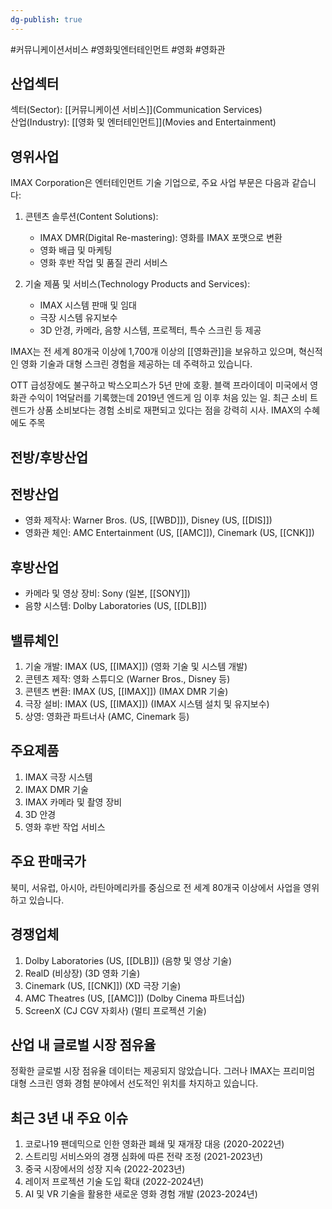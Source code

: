 ```yaml
---
dg-publish: true
---
```

#커뮤니케이션서비스 #영화및엔터테인먼트 #영화 #영화관


## 산업섹터

섹터(Sector): [[커뮤니케이션 서비스]](Communication Services)  
산업(Industry): [[영화 및 엔터테인먼트]](Movies and Entertainment)

## 영위사업


IMAX Corporation은 엔터테인먼트 기술 기업으로, 주요 사업 부문은 다음과 같습니다:

1. 콘텐츠 솔루션(Content Solutions):
    
    - IMAX DMR(Digital Re-mastering): 영화를 IMAX 포맷으로 변환
    - 영화 배급 및 마케팅
    - 영화 후반 작업 및 품질 관리 서비스
    
2. 기술 제품 및 서비스(Technology Products and Services):
    
    - IMAX 시스템 판매 및 임대
    - 극장 시스템 유지보수
    - 3D 안경, 카메라, 음향 시스템, 프로젝터, 특수 스크린 등 제공
    

IMAX는 전 세계 80개국 이상에 1,700개 이상의 [[영화관]]을 보유하고 있으며, 혁신적인 영화 기술과 대형 스크린 경험을 제공하는 데 주력하고 있습니다.

OTT 급성장에도 불구하고 박스오피스가 5년 만에 호황. 블랙 프라이데이 미국에서 영화관 수익이 1억달러를 기록했는데 2019년 엔드게 임 이후 처음 있는 일. 최근 소비 트렌드가 상품 소비보다는 경험 소비로 재편되고 있다는 점을 강력히 시사. IMAX의 수혜에도 주목
## 전방/후방산업

## 전방산업

- 영화 제작사: Warner Bros. (US, [[WBD]]), Disney (US, [[DIS]])
- 영화관 체인: AMC Entertainment (US, [[AMC]]), Cinemark (US, [[CNK]])

## 후방산업

- 카메라 및 영상 장비: Sony (일본, [[SONY]])
- 음향 시스템: Dolby Laboratories (US, [[DLB]])

## 밸류체인

1. 기술 개발: IMAX (US, [[IMAX]]) (영화 기술 및 시스템 개발)
2. 콘텐츠 제작: 영화 스튜디오 (Warner Bros., Disney 등)
3. 콘텐츠 변환: IMAX (US, [[IMAX]]) (IMAX DMR 기술)
4. 극장 설비: IMAX (US, [[IMAX]]) (IMAX 시스템 설치 및 유지보수)
5. 상영: 영화관 파트너사 (AMC, Cinemark 등)

## 주요제품

1. IMAX 극장 시스템
2. IMAX DMR 기술
3. IMAX 카메라 및 촬영 장비
4. 3D 안경
5. 영화 후반 작업 서비스

## 주요 판매국가

북미, 서유럽, 아시아, 라틴아메리카를 중심으로 전 세계 80개국 이상에서 사업을 영위하고 있습니다.

## 경쟁업체

1. Dolby Laboratories (US, [[DLB]]) (음향 및 영상 기술)
2. RealD (비상장) (3D 영화 기술)
3. Cinemark (US, [[CNK]]) (XD 극장 기술)
4. AMC Theatres (US, [[AMC]]) (Dolby Cinema 파트너십)
5. ScreenX (CJ CGV 자회사) (멀티 프로젝션 기술)

## 산업 내 글로벌 시장 점유율

정확한 글로벌 시장 점유율 데이터는 제공되지 않았습니다. 그러나 IMAX는 프리미엄 대형 스크린 영화 경험 분야에서 선도적인 위치를 차지하고 있습니다.

## 최근 3년 내 주요 이슈

1. 코로나19 팬데믹으로 인한 영화관 폐쇄 및 재개장 대응 (2020-2022년)
2. 스트리밍 서비스와의 경쟁 심화에 따른 전략 조정 (2021-2023년)
3. 중국 시장에서의 성장 지속 (2022-2023년)
4. 레이저 프로젝션 기술 도입 확대 (2022-2024년)
5. AI 및 VR 기술을 활용한 새로운 영화 경험 개발 (2023-2024년)